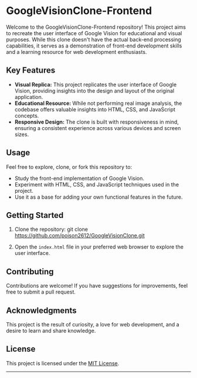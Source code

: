 # GoogleVisionClone-Frontend

Welcome to the GoogleVisionClone-Frontend repository! This project aims to recreate the user interface of Google Vision for educational and visual purposes. While this clone doesn't have the actual back-end processing capabilities, it serves as a demonstration of front-end development skills and a learning resource for web development enthusiasts.

## Key Features

- **Visual Replica:** This project replicates the user interface of Google Vision, providing insights into the design and layout of the original application.
- **Educational Resource:** While not performing real image analysis, the codebase offers valuable insights into HTML, CSS, and JavaScript concepts.
- **Responsive Design:** The clone is built with responsiveness in mind, ensuring a consistent experience across various devices and screen sizes.

## Usage

Feel free to explore, clone, or fork this repository to:

- Study the front-end implementation of Google Vision.
- Experiment with HTML, CSS, and JavaScript techniques used in the project.
- Use it as a base for adding your own functional features in the future.

## Getting Started

1. Clone the repository:
git clone https://github.com/poison2612/GoogleVisionClone.git


2. Open the `index.html` file in your preferred web browser to explore the user interface.

## Contributing

Contributions are welcome! If you have suggestions for improvements, feel free to submit a pull request.

## Acknowledgments

This project is the result of curiosity, a love for web development, and a desire to learn and share knowledge.

## License

This project is licensed under the [MIT License](LICENSE).

---

